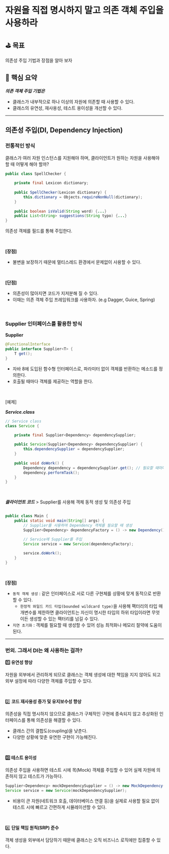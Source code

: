 # 자원을 직접 명시하지 말고 의존 객체 주입을 사용하라

## ⛳️ 목표

의존성 주입 기법과 장점을 알아 보자

## 📄 핵심 요약

***의존 객체 주입 기법은***

- 클래스가 내부적으로 하나 이상의 자원에 의존할 때 사용할 수 있다.
- 클래스의 유연성, 재사용성, 테스트 용이성을 개선할 수 있다.

---

## 의존성 주입(DI, Dependency Injection)

### 전통적인 방식

클래스가 여러 자원 인스턴스를 지원해야 하며, 클라이언트가 원하는 자원을 사용해야 할 때 어떻게 해야 할까?

```java
public class SpellChecker {
	
	private final Lexicon dictionary;
	
	public SpellChecker(Lexicon dictionary) {
		this.dictionary = Objects.requireNonNull(dictionary);
	}
	
	public boolean isValid(String word) {...}
	public List<String> suggestions(String typo) {...}
}
```

의존성 객체를 필드를 통해 주입한다.

<br>

**[장점]**

- 불변을 보장하기 때문에 멀티스레드 환경에서 문제없이 사용할 수 있다.

<br>

**[단점]**

- 의존성이 많아지면 코드가 지저분해 질 수 있다.
- 이때는 의존 객체 주입 프레임워크를 사용하자. (e.g Dagger, Guice, Spring)

<br>

### Supplier<T> 인터페이스를 활용한 방식

**Supplier<T>**

```java
@FunctionalInterface
public interface Supplier<T> {
    T get();
}
```

- 자바 8에 도입된 함수형 인터페이스로, 파라미터 없이 객체를 반환하는 메소드를 정의한다.
- 호출될 때마다 객체를 제공하는 역할을 한다.

<br>

[예제]

***Service.class***

```java
// Service class
class Service {

	private final Supplier<Dependency> dependencySupplier;
	
	public Service(Supplier<Dependency> dependencySupplier) {
	    this.dependencySupplier = dependencySupplier;
	}
	
	public void doWork() {
	    Dependency dependency = dependencySupplier.get(); // 필요할 때마다 객체를 가져옴
	    dependency.performTask();
	}
}

```

<br>

***클라이언트 코드*** > Supplier를 사용해 객체 동적 생성 및 의존성 주입

```java

public class Main {
    public static void main(String[] args) {
        // Supplier를 사용하여 Dependency 객체를 필요할 때 생성
        Supplier<Dependency> dependencyFactory = () -> new Dependency();

        // Service에 Supplier를 주입
        Service service = new Service(dependencyFactory);
        
        service.doWork();
    }
}
```

<br>

**[장점]**

- `동적 객체 생성` : 같은 인터페이스로 서로 다른 구현체를 상황에 맞게 동적으로 반환할 수 있다.
    - `한정적 와일드 카드 타입(bounded wildcard type)`을 사용해 팩터리의 타입 매개변수를 제한하면 클라이언트는 자신이 명시한 타입의 하위 타입이라면 무엇이든 생성할 수 있는 팩터리를 넘길 수 있다.
- `지연 초기화` : 객체를 필요할 때 생성할 수 있어 성능 최적화나 메모리 절약에 도움이 된다.

---

### 번외. 그래서 DI는 왜 사용하는 걸까?

**1️⃣ 유연성 향상**

자원을 외부에서 관리하게 되므로 클래스는 객체 생성에 대한 책임을 지지 않아도 되고 외부 설정에 따라 다양한 객체를 주입할 수 있다.

<br>

2️⃣ **코드 재사용성 증가 및 유지보수성 향상**

의존성을 직접 명시하지 않으므로 클래스가 구체적인 구현에 종속되지 않고 추상화된 인터페이스를 통해 의존성을 해결할 수 있다.

- 클래스 간의 결합도(coupling)을 낮춘다.
- 다양한 상황에 맞춘 유연한 구현이 가능해진다.

<br>

**3️⃣ 테스트 용이성**

의존성 주입을 사용하면 테스트 시에 목(Mock) 객체를 주입할 수 있어 실제 자원에 의존하지 않고 테스트가 가능하다.

```java
Supplier<Dependency> mockDependencySupplier = () -> new MockDependency();
Service service = new Service(mockDependencySupplier);
```

- 비용이 큰 자원(네트워크 호출, 데이터베이스 연결 등)을 실제로 사용할 필요 없이 테스트 시에 빠르고 간편하게 시뮬레이션할 수 있다.

<br>

4️⃣ **단일 책임 원칙(SRP) 준수**

객체 생성을 외부에서 담당하기 때문에 클래스는 오직 비즈니스 로직에만 집중할 수 있다.
